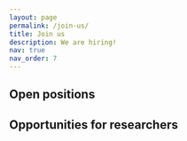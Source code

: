 ```yaml
---
layout: page
permalink: /join-us/
title: Join us
description: We are hiring!
nav: true
nav_order: 7
---
```


## Open positions

## Opportunities for researchers
